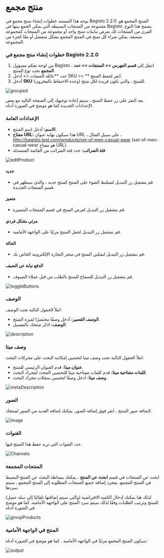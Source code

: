 # منتج مجمع

يوجه هذا المستند خطوات إنشاء منتج مجمع في Bagisto 2.2.0. المنتج المجمع هو مجموعة من المنتجات البسيطة التي يمكن الجمع بينها في Bagisto. يسمح هذا النوع المرن من المنتجات لك بعرض تباينات منتج واحد أو مجموعة من المنتجات كمجموعة منسقة. يمكن شراء كل منتج في المنتج المجمع بشكل منفصل أو معًا كجزء من المجموعة.

### خطوات إنشاء منتج مجمع في Bagisto 2.2.0

1. من لوحة تحكم مسؤول Bagisto ، انتقل إلى **قسم الفهرس >> المنتجات >> حدد المجمع** تحت نوع المنتج.
2. حدد **عائلة السمات >> أدخل SKU >> ** انقر لحفظ المنتج.
3. أدخل **SKU** (وحدة الاحتفاظ بالمخزون) للمنتج ، والتي تكون فريدة لكل منتج.

![grouped](../../assets/2.2.0/images/grouped-product/grouped.png)

بعد النقر على زر حفظ المنتج ، سيتم إعادة توجيهك إلى الصفحة التالية مع بعض الإعدادات الجديدة كما هو موضح في الصورة أدناه.

### الإعدادات العامة

- **الاسم:** أدخل اسم المنتج.
- **مفتاح URL:** هذا سيكون نهاية عنوان URL ، على سبيل المثال ، http://bagisto.test.com/products/set-of-men-casual-wear (set-of-men-casual-wear هو مفتاح URL).
- **فئة الضرائب:** حدد فئة الضرائب من القائمة المنسدلة.

![editProduct](../../assets/2.2.0/images/grouped-product/editProduct.png)


#### جديد

- قم بتشغيل زر التبديل لتسليط الضوء على المنتج كمنتج جديد ، والذي سيظهر في قسم المنتجات الجديدة.

#### متميز

- قم بتشغيل زر التبديل لعرض المنتج في قسم المنتجات المتميزة.

#### مرئي بشكل فردي

- قم بتشغيل زر التبديل لجعل المنتج مرئيًا على الواجهة الأمامية.

#### الحالة

- قم بتشغيل زر التبديل لتمكين المنتج في متجر التجارة الإلكترونية الخاص بك.

#### الدفع نيابة عن الضيف

- قم بتشغيل زر التبديل للسماح للمنتج بالطلب من قبل عملاء الضيوف.

![toggleButtons](../../assets/2.2.0/images/grouped-product/toggleButtons.png)

### الوصف

املأ الحقول التالية تحت الوصف:

- **الوصف القصير:** أدخل وصفًا مختصرًا لميزة المنتج.
- **الوصف:** اذكر منتجك بالتفصيل.

![description](../../assets/2.2.0/images/grouped-product/description.png)

### وصف ميتا

املأ الحقول التالية تحت وصف ميتا لتحسين إمكانية البحث على محركات البحث:

- **عنوان ميتا:** قدم العنوان الرئيسي للمنتج.
- **كلمات مفتاحية ميتا:** قدم كلمات مفتاحية ميتا للتحسين المحدد لمحرك البحث.
- **وصف ميتا:** أدخل وصفًا لتحسين سجلات محرك البحث.

![metaDescription](../../assets/2.2.0/images/grouped-product/metaDescription.png)

### الصور

لإضافة صور المنتج ، انقر فوق إضافة الصور. يمكنك إضافة العديد من الصور لمنتجك.

![image](../../assets/2.2.0/images/grouped-product/image.png)

### القنوات

حدد القنوات التي تريد حفظ هذا المنتج فيها.

![Channels](../../assets/2.2.0/images/simple-product/channels.png)

### المنتجات المجمعة

ابحث عن المنتجات في قسم **ابحث عن المنتج** ، يمكنك ببساطة البحث عن المنتج البسيط في المنتج المجمع. بمجرد إضافة جميع المنتجات المطلوبة إلى المنتج المجمع ، سيتم سردها.

لذلك هنا يمكنك إدخال الكمية الافتراضية (والتي سيتم إضافتها تلقائيًا إلى سلة عميل) للمنتج وترتيب الطلبات وفقًا لذلك سيتم سرد المنتج على الواجهة الأمامية. كما هو موضح في الصورة أدناه.

![groupProducts](../../assets/2.2.0/images/grouped-product/groupProducts.png)

### المنتج في الواجهة الأمامية

سيكون المنتج المجمع مرئيًا في الواجهة الأمامية ، كما هو موضح في الصورة أدناه:

![output](../../assets/2.2.0/images/grouped-product/output.png)
